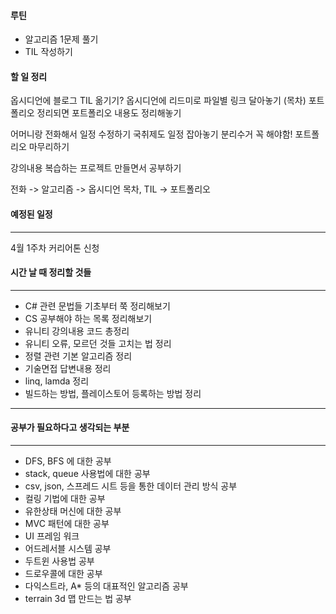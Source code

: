 #### 루틴
- 알고리즘 1문제 풀기
- TIL 작성하기

#### 할 일 정리
옵시디언에 블로그 TIL 옮기기?
옵시디언에 리드미로 파일별 링크 달아놓기 (목차)
포트폴리오 정리되면 포트폴리오 내용도 정리해놓기


어머니랑 전화해서 일정 수정하기
국취제도 일정 잡아놓기
분리수거 꼭 해야함!
포트폴리오 마무리하기

강의내용 복습하는 프로젝트 만들면서 공부하기

전화 -> 알고리즘 -> 옵시디언 목차, TIL -> 포트폴리오 

#### 예정된 일정
---

4월 1주차 커리어톤 신청




#### 시간 날 때 정리할 것들
---

- C# 관련 문법들 기초부터 쭉 정리해보기
- CS 공부해야 하는 목록 정리해보기
- 유니티 강의내용 코드 총정리
- 유니티 오류, 모르던 것들 고치는 법 정리
- 정렬 관련 기본 알고리즘 정리
- 기술면접 답변내용 정리
- linq, lamda 정리
- 빌드하는 방법, 플레이스토어 등록하는 방법 정리

---




#### 공부가 필요하다고 생각되는 부분
---

- DFS, BFS 에 대한 공부
- stack, queue 사용법에 대한 공부
- csv, json, 스프레드 시트 등을 통한 데이터 관리 방식 공부
- 컬링 기법에 대한 공부
- 유한상태 머신에 대한 공부
- MVC 패턴에 대한 공부
- UI 프레임 워크
- 어드레서블 시스템 공부
- 두트윈 사용법 공부
- 드로우콜에 대한 공부
- 다익스트라, A* 등의 대표적인 알고리즘 공부
- terrain 3d 맵 만드는 법 공부